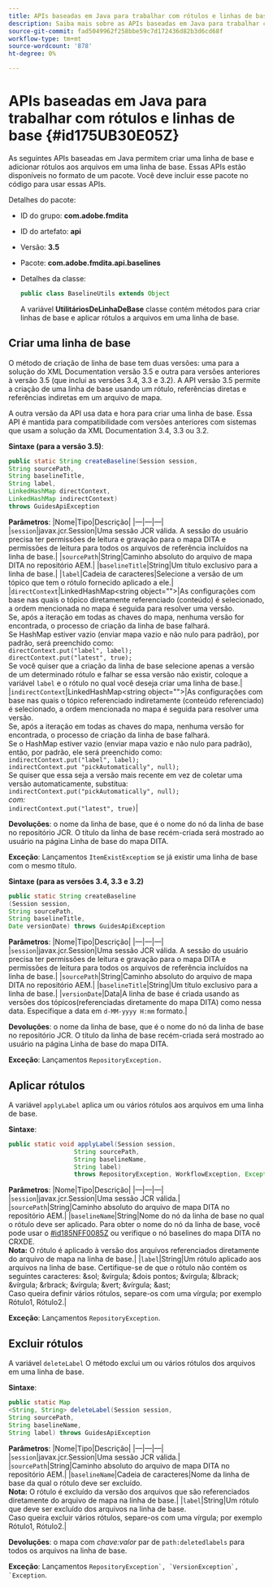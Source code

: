 ```yaml
---
title: APIs baseadas em Java para trabalhar com rótulos e linhas de base
description: Saiba mais sobre as APIs baseadas em Java para trabalhar com linhas de base e rótulos
source-git-commit: fad5049962f258bbe59c7d172436d82b3d6cd68f
workflow-type: tm+mt
source-wordcount: '878'
ht-degree: 0%

---
```



# APIs baseadas em Java para trabalhar com rótulos e linhas de base {#id175UB30E05Z}

As seguintes APIs baseadas em Java permitem criar uma linha de base e adicionar rótulos aos arquivos em uma linha de base. Essas APIs estão disponíveis no formato de um pacote. Você deve incluir esse pacote no código para usar essas APIs.

Detalhes do pacote:

- ID do grupo: **com.adobe.fmdita**

- ID do artefato: **api**

- Versão: **3.5**

- Pacote: **com.adobe.fmdita.api.baselines**

- Detalhes da classe:

  ```JAVA
  public class BaselineUtils extends Object
  ```

  A variável **UtilitáriosDeLinhaDeBase** classe contém métodos para criar linhas de base e aplicar rótulos a arquivos em uma linha de base.


## Criar uma linha de base

O método de criação de linha de base tem duas versões: uma para a solução do XML Documentation versão 3.5 e outra para versões anteriores à versão 3.5 \(que inclui as versões 3.4, 3.3 e 3.2\). A API versão 3.5 permite a criação de uma linha de base usando um rótulo, referências diretas e referências indiretas em um arquivo de mapa.

A outra versão da API usa data e hora para criar uma linha de base. Essa API é mantida para compatibilidade com versões anteriores com sistemas que usam a solução da XML Documentation 3.4, 3.3 ou 3.2.

**Sintaxe \(para a versão 3.5\)**:

```JAVA
public static String createBaseline(Session session, 
String sourcePath, 
String baselineTitle, 
String label, 
LinkedHashMap directContext, 
LinkedHashMap indirectContext) 
throws GuidesApiException
```

**Parâmetros**: |Nome|Tipo|Descrição| |—|—|—| |`session`|javax.jcr.Session|Uma sessão JCR válida. A sessão do usuário precisa ter permissões de leitura e gravação para o mapa DITA e permissões de leitura para todos os arquivos de referência incluídos na linha de base.| |`sourcePath`|String|Caminho absoluto do arquivo de mapa DITA no repositório AEM.| |`baselineTitle`|String|Um título exclusivo para a linha de base.| |`label`|Cadeia de caracteres|Selecione a versão de um tópico que tem o rótulo fornecido aplicado a ele.| |`directContext`|LinkedHashMap&lt;string object=&quot;&quot;>|As configurações com base nas quais o tópico diretamente referenciado \(conteúdo\) é selecionado, a ordem mencionada no mapa é seguida para resolver uma versão. <br> Se, após a iteração em todas as chaves do mapa, nenhuma versão for encontrada, o processo de criação da linha de base falhará. <br> Se HashMap estiver vazio \(enviar mapa vazio e não nulo para padrão\), por padrão, será preenchido como: <br>`directContext.put("label", label);` <br> `directContext.put("latest", true);` <br> Se você quiser que a criação da linha de base selecione apenas a versão de um determinado rótulo e falhar se essa versão não existir, coloque a variável `label` e o rótulo no qual você deseja criar uma linha de base.| |`indirectContext`|LinkedHashMap&lt;string object=&quot;&quot;>|As configurações com base nas quais o tópico referenciado indiretamente \(conteúdo referenciado\) é selecionado, a ordem mencionada no mapa é seguida para resolver uma versão. <br> Se, após a iteração em todas as chaves do mapa, nenhuma versão for encontrada, o processo de criação da linha de base falhará. <br> Se o HashMap estiver vazio \(enviar mapa vazio e não nulo para padrão\), então, por padrão, ele será preenchido como: <br>`indirectContext.put("label", label);` <br>`indirectContext.put "pickAutomatically", null);` <br> Se quiser que essa seja a versão mais recente em vez de coletar uma versão automaticamente, substitua: <br>`indirectContext.put("pickAutomatically", null);` <br> _com:_ <br>`indirectContext.put("latest", true)`|

**Devoluções**: o nome da linha de base, que é o nome do nó da linha de base no repositório JCR. O título da linha de base recém-criada será mostrado ao usuário na página Linha de base do mapa DITA.

**Exceção**: Lançamentos ``ItemExistExceptiom`` se já existir uma linha de base com o mesmo título.

**Sintaxe \(para as versões 3.4, 3.3 e 3.2\)**

```JAVA
public static String createBaseline
(Session session, 
String sourcePath, 
String baselineTitle, 
Date versionDate) throws GuidesApiException
```

**Parâmetros**: |Nome|Tipo|Descrição| |—|—|—| |`session`|javax.jcr.Session|Uma sessão JCR válida. A sessão do usuário precisa ter permissões de leitura e gravação para o mapa DITA e permissões de leitura para todos os arquivos de referência incluídos na linha de base.| |``sourcePath``|String|Caminho absoluto do arquivo de mapa DITA no repositório AEM.| |`baselineTitle`|String|Um título exclusivo para a linha de base.| |`versionDate`|Data|A linha de base é criada usando as versões dos tópicos\(referenciadas diretamente do mapa DITA\) como nessa data. Especifique a data em `d-MM-yyyy H:mm` formato.|

**Devoluções**: o nome da linha de base, que é o nome do nó da linha de base no repositório JCR. O título da linha de base recém-criada será mostrado ao usuário na página Linha de base do mapa DITA.

**Exceção**: Lançamentos ``RepositoryException.``

## Aplicar rótulos

A variável ``applyLabel`` aplica um ou vários rótulos aos arquivos em uma linha de base.

**Sintaxe**:

```JAVA
public static void applyLabel(Session session,
                  String sourcePath,
                  String baselineName,
                  String label)
                  throws RepositoryException, WorkflowException, Exception
```

**Parâmetros**: |Nome|Tipo|Descrição| |—|—|—| |`session`|javax.jcr.Session|Uma sessão JCR válida.| |`sourcePath`|String|Caminho absoluto do arquivo de mapa DITA no repositório AEM.| |``baselineName``|String|Nome do nó da linha de base no qual o rótulo deve ser aplicado. Para obter o nome do nó da linha de base, você pode usar o [\#id185NFF0085Z](#id185NFF0085Z) ou verifique o nó baselines do mapa DITA no CRXDE.<br> **Nota:** O rótulo é aplicado à versão dos arquivos referenciados diretamente do arquivo de mapa na linha de base.| |`label`|String|Um rótulo aplicado aos arquivos na linha de base. Certifique-se de que o rótulo não contém os seguintes caracteres: &amp;sol; &amp;vírgula; &amp;dois pontos; &amp;vírgula; &amp;lbrack; &amp;vírgula; &amp;rbrack; &amp;vírgula; &amp;vert; &amp;vírgula; &amp;ast; <br> Caso queira definir vários rótulos, separe-os com uma vírgula; por exemplo Rótulo1, Rótulo2.|

**Exceção**: Lançamentos `RepositoryException`.

## Excluir rótulos

A variável ``deleteLabel`` O método exclui um ou vários rótulos dos arquivos em uma linha de base.

**Sintaxe**:

```JAVA
public static Map
<String, String> deleteLabel(Session session, 
String sourcePath, 
String baselineName, 
String label) throws GuidesApiException
```

**Parâmetros**: |Nome|Tipo|Descrição| |—|—|—| |`session`|javax.jcr.Session|Uma sessão JCR válida.| |`sourcePath`|String|Caminho absoluto do arquivo de mapa DITA no repositório AEM.| |`baselineName`|Cadeia de caracteres|Nome da linha de base da qual o rótulo deve ser excluído. <br> **Nota:** O rótulo é excluído da versão dos arquivos que são referenciados diretamente do arquivo de mapa na linha de base.| |`label`|String|Um rótulo que deve ser excluído dos arquivos na linha de base. <br> Caso queira excluir vários rótulos, separe-os com uma vírgula; por exemplo Rótulo1, Rótulo2.|

**Devoluções**: o mapa com *chave:valor* par de `path:deletedlabels` para todos os arquivos na linha de base.

**Exceção**: Lançamentos ``RepositoryException`, `VersionException`, `Exception``.

